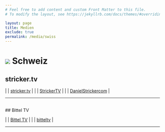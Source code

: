 ```yaml
---
# Feel free to add content and custom Front Matter to this file.
# To modify the layout, see https://jekyllrb.com/docs/themes/#overriding-theme-defaults

layout: page
title: Medien
exclude: true
permalink: /media/swiss
---
```


# <img src="{{site.baseurl}}/assets/img/flaggen/ch.png"> Schweiz

## stricker.tv

| <i class="fas fa-globe"></i>    | [stricker.tv](https://www.stricker.tv/) |
| <i class="fab fa-youtube"></i>    | [StrickerTV](https://www.youtube.com/channel/UC4b0Zc5gTZqupfe0Twh-6RA) |
| <i class="fab fa-facebook"></i>    | [DanielStrickercom](https://www.facebook.com/DanielStrickercom) |

---

<br/>
## Bittel TV

| <i class="fab fa-youtube"></i> | [Bittel TV](https://www.youtube.com/c/BITTELTV) |
| <i class="fab fa-telegram"></i> | [bitteltv](https://t.me/bitteltv) |

---

<br/>
